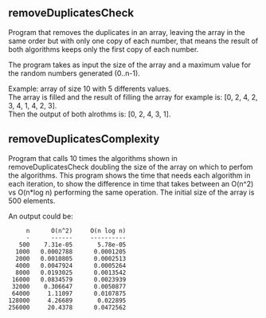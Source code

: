 ## removeDuplicatesCheck
Program that removes the duplicates in an array, leaving the array in the same order but with only one
copy of each number, that means the result of both algorithms keeps only the first copy of each number.

The program takes as input the size of the array and a maximum value for the random numbers generated
(0..n-1).

Example: array of size 10 with 5 differents values.  
The array is filled and the result of filling the array for example is: [0, 2, 4, 2, 3, 4, 1, 4, 2, 3].  
Then the output of both alrothms is: [0, 2, 4, 3, 1].

## removeDuplicatesComplexity
Program that calls 10 times the algorithms shown in removeDuplicatesCheck doubling the size of 
the array on which to perfom the algorithms. This program shows the time that needs each algorithm
in each iteration, to show the difference in time that takes between an O(n^2) vs O(n*log n) 
performing the same operation. The initial size of the array is 500 elements.

An output could be:  

         n      O(n^2)     O(n log n)
         -      ------     ----------
       500    7.31e-05       5.78e-05
      1000   0.0002788      0.0001205
      2000   0.0010805      0.0002513
      4000   0.0047924      0.0005264
      8000   0.0193025      0.0013542
     16000   0.0834579      0.0023939
     32000    0.306647      0.0050877
     64000     1.11097      0.0107875
    128000     4.26689       0.022895
    256000     20.4378      0.0472562
    
